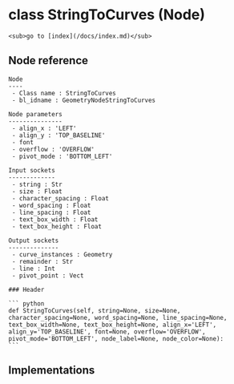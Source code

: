 # class StringToCurves (Node)

    <sub>go to [index](/docs/index.md)</sub>
    
## Node reference

    Node
    ----
     - Class name : StringToCurves
     - bl_idname : GeometryNodeStringToCurves
    
    Node parameters
    ---------------
     - align_x : 'LEFT'
     - align_y : 'TOP_BASELINE'
     - font
     - overflow : 'OVERFLOW'
     - pivot_mode : 'BOTTOM_LEFT'
    
    Input sockets
    -------------
     - string : Str
     - size : Float
     - character_spacing : Float
     - word_spacing : Float
     - line_spacing : Float
     - text_box_width : Float
     - text_box_height : Float
    
    Output sockets
    --------------
     - curve_instances : Geometry
     - remainder : Str
     - line : Int
     - pivot_point : Vect
    
    ### Header

    ``` python
    def StringToCurves(self, string=None, size=None, character_spacing=None, word_spacing=None, line_spacing=None, text_box_width=None, text_box_height=None, align_x='LEFT', align_y='TOP_BASELINE', font=None, overflow='OVERFLOW',
    pivot_mode='BOTTOM_LEFT', node_label=None, node_color=None):
    ```
    
## Implementations

    
    